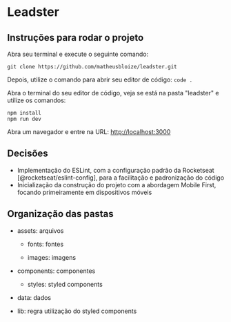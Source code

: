 # Leadster

## Instruções para rodar o projeto

Abra seu terminal e execute o seguinte comando:

```
git clone https://github.com/matheusbloize/leadster.git
```

Depois, utilize o comando para abrir seu editor de código: `code .`

Abra o terminal do seu editor de código, veja se está na pasta "leadster" e utilize os comandos:

```
npm install
npm run dev
```

Abra um navegador e entre na URL: [http://localhost:3000](http://localhost:3000)

## Decisões

- Implementação do ESLint, com a configuração padrão da Rocketseat [@rocketseat/eslint-config], para a facilitação e padronização do código
- Inicialização da construção do projeto com a abordagem Mobile First, focando primeiramente em dispositivos móveis

## Organização das pastas

- assets: arquivos

  - fonts: fontes

  - images: imagens

- components: componentes

  - styles: styled components

- data: dados

- lib: regra utilização do styled components
